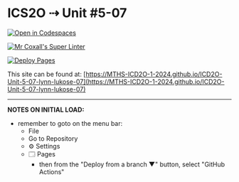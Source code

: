 # ICS2O ⇢ Unit #5-07

[![Open in Codespaces](https://classroom.github.com/assets/launch-codespace-2972f46106e565e64193e422d61a12cf1da4916b45550586e14ef0a7c637dd04.svg)](https://classroom.github.com/open-in-codespaces?assignment_repo_id=19592435)

[![Mr Coxall's Super Linter](https://github.com/MTHS-ICD2O-1-2024/ICD2O-Unit-5-07-lynn-lukose-07/workflows/Mr%20Coxall's%20Super%20Linter/badge.svg)](https://github.com/MTHS-ICD2O-1-2024/ICD2O-Unit-5-07-lynn-lukose-07/actions)

[![Deploy Pages](https://github.com/MTHS-ICD2O-1-2024/ICD2O-Unit-5-07-lynn-lukose-07/workflows/Deploy%20Pages/badge.svg)](https://github.com/MTHS-ICD2O-1-2024/ICD2O-Unit-5-07-lynn-lukose-07/actions)

This site can be found at: [https://MTHS-ICD2O-1-2024.github.io/ICD2O-Unit-5-07-lynn-lukose-07](https://MTHS-ICD2O-1-2024.github.io/ICD2O-Unit-5-07-lynn-lukose-07)

---

**NOTES ON INITIAL LOAD:**
- remember to goto on the menu bar:
  - File
  - Go to Repository
  - ⚙ Settings
  - 🗔 Pages
    - then from the "Deploy from a branch ▼" button, select "GitHub Actions"
